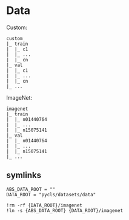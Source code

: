 # Data
Custom:
```
custom
|_ train
|  |_ c1
|  |_ ...
|  |_ cn
|_ val
|  |_ c1
|  |_ ...
|  |_ cn
|_ ...
```

ImageNet:
```
imagenet
|_ train
|  |_ n01440764
|  |_ ...
|  |_ n15075141
|_ val
|  |_ n01440764
|  |_ ...
|  |_ n15075141
|_ ...
```

## symlinks
```
ABS_DATA_ROOT = ""
DATA_ROOT = "pycls/datasets/data"

!rm -rf {DATA_ROOT}/imagenet
!ln -s {ABS_DATA_ROOT} {DATA_ROOT}/imagenet
```
